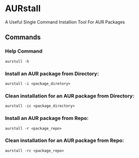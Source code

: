 # AURstall
A Useful Single Command Installion Tool For AUR Packages

## Commands
### Help Command
`aurstull -h`
### Install an AUR package from Directory:
`aurstall -i <package_diretory>`
### Clean installation for an AUR package from Directory:
`aurstall -ic <package_directory>`
### Install an AUR package from Repo:
`aurstall -r <package_repo>`
### Clean installation for an AUR package from Repo:
`aurstall -rc <package_repo>`
